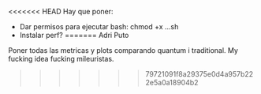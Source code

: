 <<<<<<< HEAD
Hay que poner:

- Dar permisos para ejecutar bash: chmod +x ...sh
- Instalar perf?
=======
Adri Puto

Poner todas las metricas y plots comparando quantum i traditional. My fucking idea fucking mileuristas.
>>>>>>> 79721091f8a29375e0d4a957b222e5a0a18904b2
